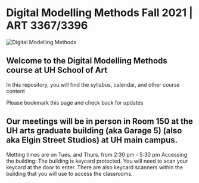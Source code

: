 # Digital Modelling Methods Fall 2021 | ART 3367/3396 

![Digital Modelling Methods](https://i.imgur.com/wUQUlbS.png)

## Welcome to the Digital Modelling Methods course at UH School of Art

In this repository, you will find the syllabus, calendar, and other course content

Please bookmark this page and check back for updates

## Our meetings will be in person in Room 150 at the UH arts graduate building (aka Garage 5) (also aka Elgin Street Studios) at UH main campus.
Metting times are on Tues. and Thurs. from 2:30 pm - 5:30 pm
Accessing the building: The building is keycard protected. You will need to scan your keycard at the door to enter. There are also keycard scanners within the building that you will use to access the classrooms. 



